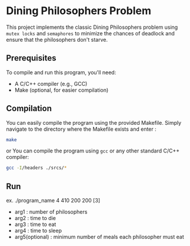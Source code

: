 # Dining Philosophers Problem

This project implements the classic Dining Philosophers problem using `mutex locks` and `semaphores` to minimize the chances of deadlock and ensure that the philosophers don't starve.

## Prerequisites

To compile and run this program, you'll need:

- A C/C++ compiler (e.g., GCC)
- Make (optional, for easier compilation)

## Compilation

You can easily compile the program using the provided Makefile. Simply navigate to the directory where the Makefile exists and enter :

```bash
make
```

or You can compile the program using `gcc` or any other standard C/C++ compiler:

```bash
gcc -I/headers ./srcs/*
```

## Run
ex. ./program_name 4 410 200 200 \[3\]

- arg1 : number of philosophers
- arg2 : time to die
- arg3 : time to eat
- arg4 : time to sleep
- arg5(optional) : minimum number of meals each philosopher must eat